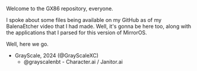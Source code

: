 Welcome to the GX86 repository, everyone.

I spoke about some files being available on my GitHub as of my BalenaEtcher video that I had made.
Well, it's gonna be here too, along with the applications that I parsed for this version of MirrorOS.

Well, here we go.

- GrayScale, 2024 (@GrayScaleXC)
  - @grayscalenbt - Character.ai / Janitor.ai
